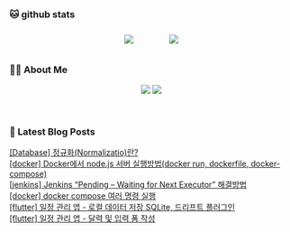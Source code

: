 
###  🐱 github stats  

<div id="main" align="center">
    <img src="https://github-readme-stats.vercel.app/api?username=peterica&count_private=true&show_icons=true&theme=radical"
        style="height: auto; margin-left: 20px; margin-right: 20px; padding: 10px;"/>
    <img src="https://github-readme-stats.vercel.app/api/top-langs/?username=peterica&layout=compact"   
        style="height: auto; margin-left: 20px; margin-right: 20px; padding: 10px;"/>
</div>

###  💁‍♀️ About Me  
<p align="center">
    <a href="https://peterica.tistory.com/"><img src="https://img.shields.io/badge/Blog-FF5722?style=flat-square&logo=Blogger&logoColor=white"/></a>
    <a href="mailto:ilovefran.ofm@gmail.com"><img src="https://img.shields.io/badge/Gmail-d14836?style=flat-square&logo=Gmail&logoColor=white&link=ilovefran.ofm@gmail.com"/></a>
</p>

<br>

### 📕 Latest Blog Posts   

<a href ="https://peterica.tistory.com/578"> [Database] 정규화(Normalizatio)란? </a> <br><a href ="https://peterica.tistory.com/577"> [docker] Docker에서 node.js 서버 실행방법(docker run, dockerfile, docker-compose) </a> <br><a href ="https://peterica.tistory.com/576"> [jenkins] Jenkins “Pending – Waiting for Next Executor”  해결방법 </a> <br><a href ="https://peterica.tistory.com/574"> [docker] docker compose 여러 명령 실행 </a> <br><a href ="https://peterica.tistory.com/573"> [flutter] 일정 관리 앱 - 로컬 데이터 저장 SQLite, 드리프트 플러그인 </a> <br><a href ="https://peterica.tistory.com/572"> [flutter] 일정 관리 앱 - 달력 및 입력 폼 작성 </a> <br>